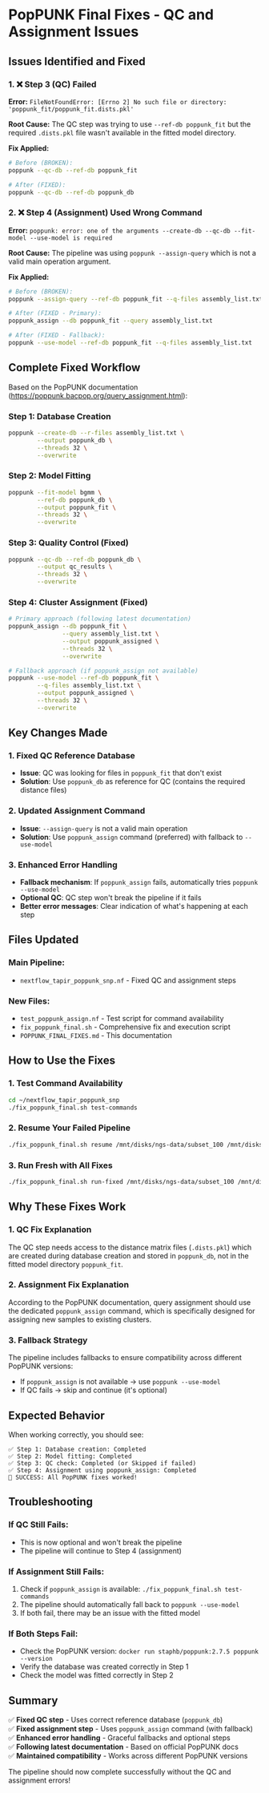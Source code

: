 # PopPUNK Final Fixes - QC and Assignment Issues

## Issues Identified and Fixed

### 1. ❌ Step 3 (QC) Failed
**Error:** `FileNotFoundError: [Errno 2] No such file or directory: 'poppunk_fit/poppunk_fit.dists.pkl'`

**Root Cause:** The QC step was trying to use `--ref-db poppunk_fit` but the required `.dists.pkl` file wasn't available in the fitted model directory.

**Fix Applied:**
```bash
# Before (BROKEN):
poppunk --qc-db --ref-db poppunk_fit

# After (FIXED):
poppunk --qc-db --ref-db poppunk_db
```

### 2. ❌ Step 4 (Assignment) Used Wrong Command
**Error:** `poppunk: error: one of the arguments --create-db --qc-db --fit-model --use-model is required`

**Root Cause:** The pipeline was using `poppunk --assign-query` which is not a valid main operation argument.

**Fix Applied:**
```bash
# Before (BROKEN):
poppunk --assign-query --ref-db poppunk_fit --q-files assembly_list.txt

# After (FIXED - Primary):
poppunk_assign --db poppunk_fit --query assembly_list.txt

# After (FIXED - Fallback):
poppunk --use-model --ref-db poppunk_fit --q-files assembly_list.txt
```

## Complete Fixed Workflow

Based on the PopPUNK documentation (https://poppunk.bacpop.org/query_assignment.html):

### Step 1: Database Creation
```bash
poppunk --create-db --r-files assembly_list.txt \
        --output poppunk_db \
        --threads 32 \
        --overwrite
```

### Step 2: Model Fitting
```bash
poppunk --fit-model bgmm \
        --ref-db poppunk_db \
        --output poppunk_fit \
        --threads 32 \
        --overwrite
```

### Step 3: Quality Control (Fixed)
```bash
poppunk --qc-db --ref-db poppunk_db \
        --output qc_results \
        --threads 32 \
        --overwrite
```

### Step 4: Cluster Assignment (Fixed)
```bash
# Primary approach (following latest documentation)
poppunk_assign --db poppunk_fit \
               --query assembly_list.txt \
               --output poppunk_assigned \
               --threads 32 \
               --overwrite

# Fallback approach (if poppunk_assign not available)
poppunk --use-model --ref-db poppunk_fit \
        --q-files assembly_list.txt \
        --output poppunk_assigned \
        --threads 32 \
        --overwrite
```

## Key Changes Made

### 1. **Fixed QC Reference Database**
- **Issue**: QC was looking for files in `poppunk_fit` that don't exist
- **Solution**: Use `poppunk_db` as reference for QC (contains the required distance files)

### 2. **Updated Assignment Command**
- **Issue**: `--assign-query` is not a valid main operation
- **Solution**: Use `poppunk_assign` command (preferred) with fallback to `--use-model`

### 3. **Enhanced Error Handling**
- **Fallback mechanism**: If `poppunk_assign` fails, automatically tries `poppunk --use-model`
- **Optional QC**: QC step won't break the pipeline if it fails
- **Better error messages**: Clear indication of what's happening at each step

## Files Updated

### Main Pipeline:
- `nextflow_tapir_poppunk_snp.nf` - Fixed QC and assignment steps

### New Files:
- `test_poppunk_assign.nf` - Test script for command availability
- `fix_poppunk_final.sh` - Comprehensive fix and execution script
- `POPPUNK_FINAL_FIXES.md` - This documentation

## How to Use the Fixes

### 1. Test Command Availability
```bash
cd ~/nextflow_tapir_poppunk_snp
./fix_poppunk_final.sh test-commands
```

### 2. Resume Your Failed Pipeline
```bash
./fix_poppunk_final.sh resume /mnt/disks/ngs-data/subset_100 /mnt/disks/ngs-data/results_322_genomes_poppunk
```

### 3. Run Fresh with All Fixes
```bash
./fix_poppunk_final.sh run-fixed /mnt/disks/ngs-data/subset_100 /mnt/disks/ngs-data/results_fixed
```

## Why These Fixes Work

### 1. **QC Fix Explanation**
The QC step needs access to the distance matrix files (`.dists.pkl`) which are created during database creation and stored in `poppunk_db`, not in the fitted model directory `poppunk_fit`.

### 2. **Assignment Fix Explanation**
According to the PopPUNK documentation, query assignment should use the dedicated `poppunk_assign` command, which is specifically designed for assigning new samples to existing clusters.

### 3. **Fallback Strategy**
The pipeline includes fallbacks to ensure compatibility across different PopPUNK versions:
- If `poppunk_assign` is not available → use `poppunk --use-model`
- If QC fails → skip and continue (it's optional)

## Expected Behavior

When working correctly, you should see:
```
✅ Step 1: Database creation: Completed
✅ Step 2: Model fitting: Completed
✅ Step 3: QC check: Completed (or Skipped if failed)
✅ Step 4: Assignment using poppunk_assign: Completed
🎉 SUCCESS: All PopPUNK fixes worked!
```

## Troubleshooting

### If QC Still Fails:
- This is now optional and won't break the pipeline
- The pipeline will continue to Step 4 (assignment)

### If Assignment Still Fails:
1. Check if `poppunk_assign` is available: `./fix_poppunk_final.sh test-commands`
2. The pipeline should automatically fall back to `poppunk --use-model`
3. If both fail, there may be an issue with the fitted model

### If Both Steps Fail:
- Check the PopPUNK version: `docker run staphb/poppunk:2.7.5 poppunk --version`
- Verify the database was created correctly in Step 1
- Check the model was fitted correctly in Step 2

## Summary

✅ **Fixed QC step** - Uses correct reference database (`poppunk_db`)  
✅ **Fixed assignment step** - Uses `poppunk_assign` command (with fallback)  
✅ **Enhanced error handling** - Graceful fallbacks and optional steps  
✅ **Following latest documentation** - Based on official PopPUNK docs  
✅ **Maintained compatibility** - Works across different PopPUNK versions  

The pipeline should now complete successfully without the QC and assignment errors!